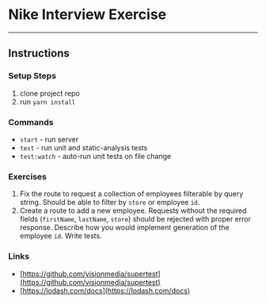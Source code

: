 Nike Interview Exercise
===========
---

## Instructions ##

### Setup Steps ###
1. clone project repo
1. run `yarn install`

### Commands ###
* `start` - run server
* `test` - run unit and static-analysis tests
* `test:watch` - auto-run unit tests on file change

### Exercises ###
1. Fix the route to request a collection of employees filterable by query string. Should be able to filter by `store` or employee `id`.
1. Create a route to add a new employee. Requests without the required fields (`firstName`, `lastName`, `store`) should be rejected with proper error response. Describe how you would implement generation of the employee `id`. Write tests.

### Links ###
* [https://github.com/visionmedia/supertest](https://github.com/visionmedia/supertest)
* [https://lodash.com/docs](https://lodash.com/docs)
